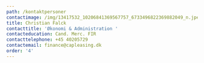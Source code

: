 ```yaml
---
path: /kontaktpersoner
contactimage: /img/13417532_10206841369567757_6733496822369882049_n.jpeg
title: Christian Falck
contacttitle: 'Økonomi & Administration '
contacteducation: Cand. Merc. FIR
contacttelephone: +45 40205729
contactemail: finance@capleasing.dk
order: '4'
---
```


